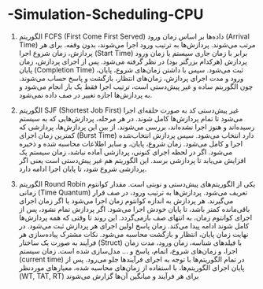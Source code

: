 # -Simulation-Scheduling-CPU
1. الگوریتم FCFS (First Come First Served)
داده‌ها بر اساس زمان ورود (Arrival Time) مرتب می‌شوند.
پردازش‌ها به ترتیب ورود اجرا می‌شوند، بدون وقفه.
برای هر پردازش، زمان شروع اجرا (Start Time) برابر با زمان جاری سیستم یا زمان ورود پردازش (هرکدام بزرگتر بود) در نظر گرفته می‌شود.
پس از اجرای پردازش، زمان پایان (Completion Time) ثبت می‌شود.
سپس با داشتن زمان‌های شروع، پایان، ورود و مدت اجرای پردازش، زمان‌های انتظار، بازگشت و پاسخ حساب می‌شوند.
چون الگوریتم ساده و غیر پیش‌دستی است، ترتیب اجرا فقط یک بار انجام می‌شود و به پردازش‌ها اجازه تغییر در صف داده نمی‌شود.

2. الگوریتم SJF (Shortest Job First) غیر پیش‌دستی
کد به صورت حلقه‌ای اجرا می‌شود تا تمام پردازش‌ها کامل شوند.
در هر مرحله، پردازش‌هایی که به سیستم رسیده‌اند و هنوز اجرا نشده‌اند، بررسی می‌شوند.
از بین این پردازش‌ها، پردازشی که کمترین زمان اجرای (Burst Time) دارد انتخاب می‌شود.
سپس پردازش انتخاب‌شده اجرا و کامل می‌شود.
زمان شروع، پایان، و سایر اطلاعات محاسبه شده و ذخیره می‌شود.
اگر در لحظه اجرای کنونی، پردازشی آماده نباشد، زمان سیستم یک افزایش می‌یابد تا پردازشی برسد.
این الگوریتم هم غیر پیش‌دستی است یعنی اگر پردازشی شروع شود، تا پایان اجرا ادامه دارد.

3. الگوریتم Round Robin
یکی از الگوریتم‌های پیش‌دستی و نوبتی است.
مقدار کوانتوم زمانی (Time Quantum) تعریف می‌شود.
پردازش‌ها به ترتیب ورود، در صف قرار می‌گیرند.
هر پردازش به اندازه کوانتوم زمان اجرا می‌شود یا اگر زمان اجرای باقی‌مانده کمتر باشد، تا پایان خودش اجرا می‌شود.
اگر پردازش تمام نشود، پس از اجرای کوانتوم زمان، به انتهای صف بازمی‌گردد.
این روند تا وقتی که همه پردازش‌ها کامل شوند ادامه پیدا می‌کند.
زمان پاسخ اولین اجرای هر پردازش ثبت می‌شود.
در نهایت زمان پایان، انتظار و بازگشت محاسبه می‌شود.
نکات مشترک پیاده‌سازی
هر فرآیند به صورت یک ساختار (Struct) با فیلدهای شناسه، زمان ورود، مدت زمان اجرا، و زمان‌های شروع، اتمام، پاسخ و ... مدل‌سازی شده است.
زمان سیستم (current time) در تمام الگوریتم‌ها با توجه به اجرای فرآیندها جلو می‌رود.
پس از پایان اجرای الگوریتم‌ها، با استفاده از زمان‌های محاسبه شده، معیارهای موردنظر (WT, TAT, RT) برای هر فرآیند و میانگین آن‌ها گزارش می‌شوند
























